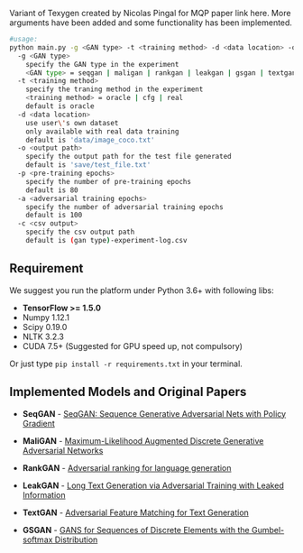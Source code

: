 Variant of Texygen created by Nicolas Pingal for MQP paper link here. More arguments have been added and some functionality has been implemented.
```bash
#usage:
python main.py -g <GAN type> -t <training method> -d <data location> -o <output path> -p <pre-training epochs> -a <adversarial training epochs> -c <csv output>
  -g <GAN type>
    specify the GAN type in the experiment
    <GAN type> = seqgan | maligan | rankgan | leakgan | gsgan | textgan | mle
  -t <training method>
    specify the traning method in the experiment
    <training method> = oracle | cfg | real
    default is oracle
  -d <data location>
    use user\'s own dataset
    only available with real data training
    default is 'data/image_coco.txt'
  -o <output path>
    specify the output path for the test file generated
    default is 'save/test_file.txt'
  -p <pre-training epochs>
    specify the number of pre-training epochs
    default is 80
  -a <adversarial training epochs>
    specify the number of adversarial training epochs
    default is 100
  -c <csv output>
    specify the csv output path
    default is (gan type)-experiment-log.csv
```

## Requirement
We suggest you run the platform under Python 3.6+ with following libs:
* **TensorFlow >= 1.5.0**
* Numpy 1.12.1
* Scipy 0.19.0
* NLTK 3.2.3
* CUDA 7.5+ (Suggested for GPU speed up, not compulsory)    

Or just type `pip install -r requirements.txt` in your terminal.

## Implemented Models and Original Papers

* **SeqGAN** -  [SeqGAN: Sequence Generative Adversarial Nets with Policy Gradient](https://arxiv.org/abs/1609.05473)

* **MaliGAN** - [Maximum-Likelihood Augmented Discrete Generative Adversarial Networks](https://arxiv.org/abs/1702.07983)

* **RankGAN** - [Adversarial ranking for language generation](http://papers.nips.cc/paper/6908-adversarial-ranking-for-language-generation)

* **LeakGAN** - [Long Text Generation via Adversarial Training with Leaked Information](https://arxiv.org/abs/1709.08624)

* **TextGAN** - [Adversarial Feature Matching for Text Generation](https://arxiv.org/abs/1706.03850)
 
* **GSGAN** - [GANS for Sequences of Discrete Elements with the Gumbel-softmax Distribution](https://arxiv.org/abs/1611.04051)


